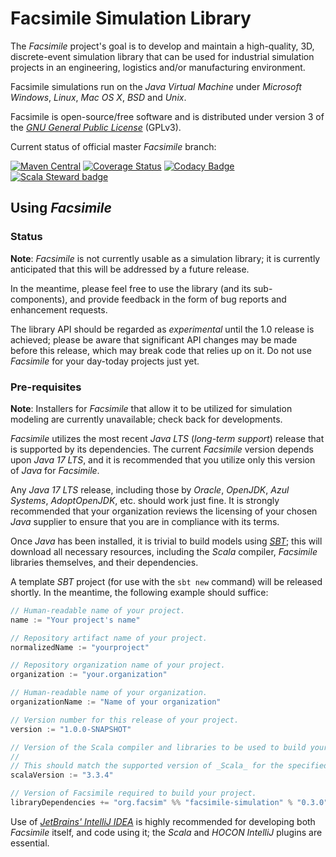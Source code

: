 # Facsimile Simulation Library

The _Facsimile_ project's goal is to develop and maintain a high-quality, 3D, discrete-event simulation library that can
be used for industrial simulation projects in an engineering, logistics and/or manufacturing environment.

Facsimile simulations run on the _Java Virtual Machine_ under _Microsoft Windows_, _Linux_, _Mac OS X_, _BSD_ and
_Unix_.

Facsimile is open-source/free software and is distributed under version 3 of the
_[GNU General Public License](http://www.gnu.org/licenses/lgpl-3.0-standalone.html)_ (GPLv3).

Current status of official master _Facsimile_ branch:

[![Maven Central](https://maven-badges.herokuapp.com/maven-central/org.facsim/facsimile-simulation_2.12/badge.svg)](https://maven-badges.herokuapp.com/maven-central/org.facsim/facsimile-simulation_3)
[![Coverage Status](https://coveralls.io/repos/github/Facsimile/facsimile/badge.svg?branch=master)](https://coveralls.io/github/Facsimile/facsimile?branch=master)
[![Codacy Badge](https://api.codacy.com/project/badge/Grade/07018e3a4450402c918f98804ebdfd0b)](https://www.codacy.com/app/MichaelJAllen/Facsimile?utm_source=github.com&amp;utm_medium=referral&amp;utm_content=Facsimile/facsimile&amp;utm_campaign=Badge_Grade)
[![Scala Steward badge](https://img.shields.io/badge/Scala_Steward-helping-brightgreen.svg?style=flat&logo=data:image/png;base64,iVBORw0KGgoAAAANSUhEUgAAAA4AAAAQCAMAAAARSr4IAAAAVFBMVEUAAACHjojlOy5NWlrKzcYRKjGFjIbp293YycuLa3pYY2LSqql4f3pCUFTgSjNodYRmcXUsPD/NTTbjRS+2jomhgnzNc223cGvZS0HaSD0XLjbaSjElhIr+AAAAAXRSTlMAQObYZgAAAHlJREFUCNdNyosOwyAIhWHAQS1Vt7a77/3fcxxdmv0xwmckutAR1nkm4ggbyEcg/wWmlGLDAA3oL50xi6fk5ffZ3E2E3QfZDCcCN2YtbEWZt+Drc6u6rlqv7Uk0LdKqqr5rk2UCRXOk0vmQKGfc94nOJyQjouF9H/wCc9gECEYfONoAAAAASUVORK5CYII=)](https://scala-steward.org)

## Using _Facsimile_

### Status

__Note__: _Facsimile_ is not currently usable as a simulation library; it is currently anticipated that this will be
addressed by a future release.

In the meantime, please feel free to use the library (and its sub-components), and provide feedback in the form of bug
reports and enhancement requests.

The library API should be regarded as _experimental_ until the 1.0 release is achieved; please be aware that significant
API changes may be made before this release, which may break code that relies up on it. Do not use _Facsimile_ for your
day-today projects just yet.

### Pre-requisites

__Note__: Installers for _Facsimile_ that allow it to be utilized for simulation modeling are currently unavailable;
 check back for developments.

_Facsimile_ utilizes the most recent _Java LTS_ (_long-term support_) release that is supported by its dependencies. The
current _Facsimile_ version depends upon _Java 17 LTS_, and it is recommended that you utilize only this version of
_Java_ for _Facsimile_.

Any _Java 17 LTS_ release, including those by _Oracle_, _OpenJDK_, _Azul Systems_, _AdoptOpenJDK_, etc. should work just
fine. It is strongly recommended that your organization reviews the licensing of your chosen _Java_ supplier to ensure
that you are in compliance with its terms.

Once _Java_ has been installed, it is trivial to build models using _[SBT](https://scala-sbt.org)_; this will download
all necessary resources, including the _Scala_ compiler, _Facsimile_ libraries themselves, and their dependencies.

A template _SBT_ project (for use with the `sbt new` command) will be released shortly. In the meantime, the following
example should suffice:

```sbt
// Human-readable name of your project.
name := "Your project's name"

// Repository artifact name of your project.
normalizedName := "yourproject"

// Repository organization name of your project.
organization := "your.organization"

// Human-readable name of your organization.
organizationName := "Name of your organization"

// Version number for this release of your project.
version := "1.0.0-SNAPSHOT"

// Version of the Scala compiler and libraries to be used to build your project.
//
// This should match the supported version of _Scala_ for the specified release.
scalaVersion := "3.3.4"

// Version of Facsimile required to build your project.
libraryDependencies += "org.facsim" %% "facsimile-simulation" % "0.3.0"
```

Use of _[JetBrains' IntelliJ IDEA](https://www.jetbrains.com/idea/)_ is highly recommended for developing both
_Facsimile_ itself, and code using it; the _Scala_ and _HOCON IntelliJ_ plugins are essential.
